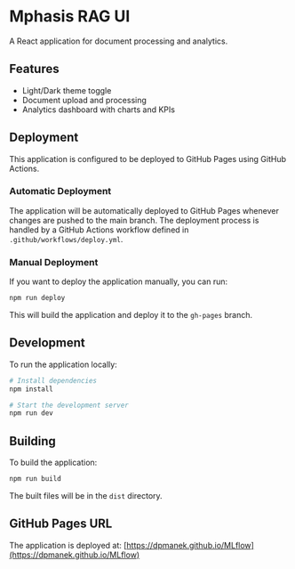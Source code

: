 # Mphasis RAG UI

A React application for document processing and analytics.

## Features

- Light/Dark theme toggle
- Document upload and processing
- Analytics dashboard with charts and KPIs

## Deployment

This application is configured to be deployed to GitHub Pages using GitHub Actions.

### Automatic Deployment

The application will be automatically deployed to GitHub Pages whenever changes are pushed to the main branch. The deployment process is handled by a GitHub Actions workflow defined in `.github/workflows/deploy.yml`.

### Manual Deployment

If you want to deploy the application manually, you can run:

```bash
npm run deploy
```

This will build the application and deploy it to the `gh-pages` branch.

## Development

To run the application locally:

```bash
# Install dependencies
npm install

# Start the development server
npm run dev
```

## Building

To build the application:

```bash
npm run build
```

The built files will be in the `dist` directory.

## GitHub Pages URL

The application is deployed at: [https://dpmanek.github.io/MLflow](https://dpmanek.github.io/MLflow)
